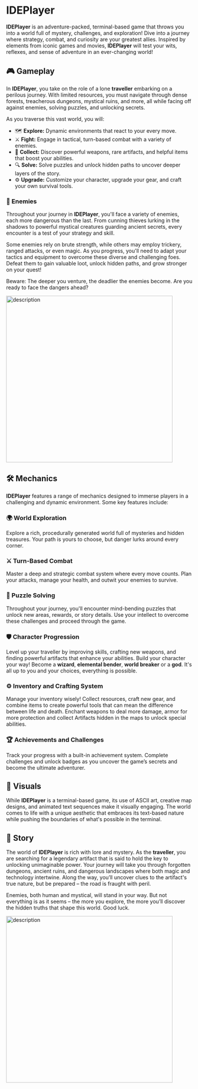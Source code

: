 # IDEPlayer

**IDEPlayer** is an adventure-packed, terminal-based game that throws you into a world full of mystery, challenges, and exploration! Dive into a journey where strategy, combat, and curiosity are your greatest allies. Inspired by elements from iconic games and movies, **IDEPlayer** will test your wits, reflexes, and sense of adventure in an ever-changing world!

## 🎮 Gameplay

In **IDEPlayer**, you take on the role of a lone **traveller** embarking on a perilous journey. With limited resources, you must navigate through dense forests, treacherous dungeons, mystical ruins, and more, all while facing off against enemies, solving puzzles, and unlocking secrets.

As you traverse this vast world, you will:

- 🗺️ **Explore:** Dynamic environments that react to your every move.
- ⚔️ **Fight:** Engage in tactical, turn-based combat with a variety of enemies.
- 💼 **Collect:** Discover powerful weapons, rare artifacts, and helpful items that boost your abilities.
- 🔍 **Solve:** Solve puzzles and unlock hidden paths to uncover deeper layers of the story.
- ⚙️ **Upgrade:** Customize your character, upgrade your gear, and craft your own survival tools.

### 👹 Enemies

Throughout your journey in **IDEPlayer**, you'll face a variety of enemies, each more dangerous than the last. From cunning thieves lurking in the shadows to powerful mystical creatures guarding ancient secrets, every encounter is a test of your strategy and skill.

Some enemies rely on brute strength, while others may employ trickery, ranged attacks, or even magic. As you progress, you'll need to adapt your tactics and equipment to overcome these diverse and challenging foes. Defeat them to gain valuable loot, unlock hidden paths, and grow stronger on your quest!

Beware: The deeper you venture, the deadlier the enemies become. Are you ready to face the dangers ahead?

<img src="https://github.com/user-attachments/assets/1b679ecd-feea-4730-9b3b-9e0838ebae97" alt="description" width="450"/>

## 🛠️ Mechanics

**IDEPlayer** features a range of mechanics designed to immerse players in a challenging and dynamic environment. Some key features include:

### 🌍 World Exploration
Explore a rich, procedurally generated world full of mysteries and hidden treasures. Your path is yours to choose, but danger lurks around every corner.

### ⚔️ Turn-Based Combat
Master a deep and strategic combat system where every move counts. Plan your attacks, manage your health, and outwit your enemies to survive.

### 🧩 Puzzle Solving
Throughout your journey, you'll encounter mind-bending puzzles that unlock new areas, rewards, or story details. Use your intellect to overcome these challenges and proceed through the game.

### 🛡️ Character Progression
Level up your traveller by improving skills, crafting new weapons, and finding powerful artifacts that enhance your abilities. Build your character your way!
Become a **wizard**, **elemental bender**, **world breaker** or a **god**. It's all up to you and your choices, everything is possible.

### ⚙️ Inventory and Crafting System
Manage your inventory wisely! Collect resources, craft new gear, and combine items to create powerful tools that can mean the difference between life and death.
Enchant weapons to deal more damage, armor for more protection and collect Artifacts hidden in the maps to unlock special abilities.

### 🏆 Achievements and Challenges
Track your progress with a built-in achievement system. Complete challenges and unlock badges as you uncover the game’s secrets and become the ultimate adventurer.

## 🎨 Visuals

While **IDEPlayer** is a terminal-based game, its use of ASCII art, creative map designs, and animated text sequences make it visually engaging. The world comes to life with a unique aesthetic that embraces its text-based nature while pushing the boundaries of what's possible in the terminal.

## 📜 Story

The world of **IDEPlayer** is rich with lore and mystery. As the **traveller**, you are searching for a legendary artifact that is said to hold the key to unlocking unimaginable power. Your journey will take you through forgotten dungeons, ancient ruins, and dangerous landscapes where both magic and technology intertwine. Along the way, you’ll uncover clues to the artifact's true nature, but be prepared – the road is fraught with peril.

Enemies, both human and mystical, will stand in your way. But not everything is as it seems – the more you explore, the more you’ll discover the hidden truths that shape this world.
Good luck.

<img src="https://github.com/user-attachments/assets/7f740637-5711-47e7-9ddd-276db4ea647b" alt="description" width="450"/>

